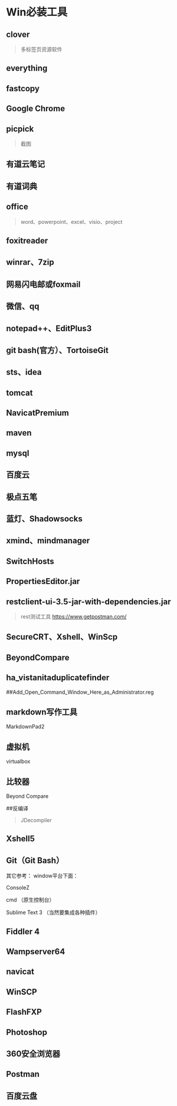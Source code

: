 # Win必装工具

## clover
> 多标签页资源软件

## everything

## fastcopy

## Google Chrome

## picpick
> 截图

## 有道云笔记

## 有道词典

## office
> word、powerpoint、excel、visio、project

## foxitreader


## winrar、7zip

## 网易闪电邮或foxmail

## 微信、qq

## notepad++、EditPlus3

## git bash(官方）、TortoiseGit

## sts、idea

## tomcat

## NavicatPremium

## maven

## mysql

## 百度云

## 极点五笔

## 蓝灯、Shadowsocks
 
## xmind、mindmanager

## SwitchHosts

## PropertiesEditor.jar

## restclient-ui-3.5-jar-with-dependencies.jar
> rest测试工具
>https://www.getpostman.com/

## SecureCRT、Xshell、WinScp

## BeyondCompare

## ha_vistanitaduplicatefinder

##Add_Open_Command_Window_Here_as_Administrator.reg

## markdown写作工具
MarkdownPad2

## 虚拟机
virtualbox

## 比较器
Beyond Compare

##反编译
> JDecompiler

## Xshell5

## Git（Git Bash）

其它参考：
window平台下面：





ConsoleZ

cmd （原生控制台）

Sublime Text 3 （当然要集成各种插件）

## Fiddler 4

## Wampserver64

## navicat

## WinSCP

## FlashFXP

## Photoshop

## 360安全浏览器
 
## Postman
 
## 百度云盘

 
 
 

 


